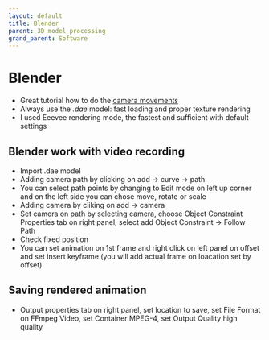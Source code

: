 ```yaml
---
layout: default
title: Blender
parent: 3D model processing
grand_parent: Software
---
```


# Blender
* Great tutorial how to do the [camera movements](https://www.youtube.com/watch?v=a7qyW1G350g&t=111s&ab_channel=Polyfjord)
* Always use the *.dae* model: fast loading and proper texture rendering
* I used Eeevee rendering mode, the fastest and sufficient with default settings

## Blender work with video recording
* Import .dae model 
* Adding camera path by clicking on add -> curve -> path
* You can select path points by changing to Edit mode on left up corner and on the left side you can chose move, rotate or scale
* Adding camera by cliking on add -> camera
* Set camera on path by selecting camera, choose Object Constraint Properties tab on right panel, select add Object Constraint -> Follow Path
* Check fixed position
* You can set animation on 1st frame and right click on left panel on offset and set insert keyframe (you will add actual frame on loacation set by offset)

## Saving rendered animation
* Output properties tab on right panel, set location to save, set File Format on FFmpeg Video, set Container MPEG-4, set Output Quality high quality
